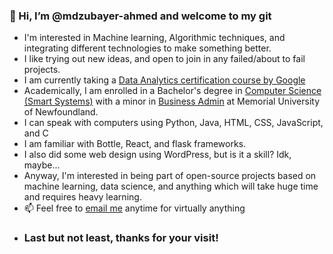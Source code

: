 ### 👋 Hi, I’m @mdzubayer-ahmed and welcome to my git
-  I'm interested in Machine learning, Algorithmic techniques, and integrating different technologies to make something better.
-  I like trying out new ideas, and open to join in any failed/about to fail projects.
-  I am currently taking a [Data Analytics certification course by Google](https://www.coursera.org/professional-certificates/google-data-analytics?utm_medium=sem&utm_source=gg&utm_campaign=B2C_NAMER_google-data-analytics_google_FTCOF_professional-certificates_country-CA&campaignid=19667198857&adgroupid=148957582067&device=c&keyword=&matchtype=&network=g&devicemodel=&adposition=&creativeid=647783020235&hide_mobile_promo&gclid=Cj0KCQiAhomtBhDgARIsABcaYyl1HcDzV7sHUAJSKEaNez7izBItDaLSv1XHe2T6dm8or2U3qsG7n4IaAoZ3EALw_wcB)
-  Academically, I am enrolled in a Bachelor's degree in [Computer Science (Smart Systems)](https://www.mun.ca/undergrad/programs/science/computer-science-smart-systems/) with a minor in [Business Admin](https://www.mun.ca/university-calendar/st-johns-campus/faculty-of-business-administration/6/7/#d.en.328425) at Memorial University of Newfoundland.
- I can speak with computers using Python, Java, HTML, CSS, JavaScript, and C
- I am familiar with Bottle, React, and flask frameworks.
- I also did some web design using WordPress, but is it a skill? Idk, maybe...
- Anyway, I'm interested in being part of open-source projects based on machine learning, data science, and anything which will take huge time and requires heavy learning.
- 📫 Feel free to [email me](mailto:mzahmed@mun.ca) anytime for virtually anything
- ### Last but not least, thanks for your visit!
